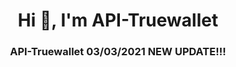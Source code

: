 <h1 align="center">Hi 👋, I'm API-Truewallet</h1>
<h3 align="center">API-Truewallet 03/03/2021 NEW UPDATE!!!</h3>
